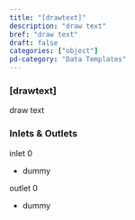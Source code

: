 ```yaml
---
title: "[drawtext]"
description: "draw text"
bref: "draw text"
draft: false
categories: ["object"]
pd-category: "Data Templates"
---
```


### [drawtext]

draw text

### Inlets & Outlets

inlet 0

 - dummy

outlet 0

 - dummy
 
